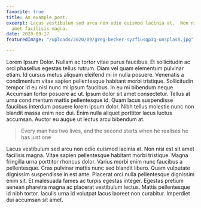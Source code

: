 ```yaml
---
favorite: true
title: An example post.
excerpt: Lacus vestibulum sed arcu non odio euismod lacinia at.  Non nisi est sit
  amet facilisis magna.
date: 2020-09-17
featuredImage: "/uploads/2020/09/greg-becker-syzfiusqp3q-unsplash.jpg"

---
```

Lorem Ipsum Dolor. Nullam ac tortor vitae purus faucibus. Et sollicitudin ac orci phasellus egestas tellus rutrum. Diam vel quam elementum pulvinar etiam. Id cursus metus aliquam eleifend mi in nulla posuere. Venenatis a condimentum vitae sapien pellentesque habitant morbi tristique. Sollicitudin tempor id eu nisl nunc mi ipsum faucibus. In eu mi bibendum neque. Accumsan tortor posuere ac ut. Ipsum dolor sit amet consectetur. Tellus at urna condimentum mattis pellentesque id. Quam lacus suspendisse faucibus interdum posuere lorem ipsum dolor. Nibh tellus molestie nunc non blandit massa enim nec dui. Enim nulla aliquet porttitor lacus luctus accumsan. Auctor eu augue ut lectus arcu bibendum at.

> Every man has two lives, and the second starts when he realises he has just one

Lacus vestibulum sed arcu non odio euismod lacinia at.  Non nisi est sit amet facilisis magna. Vitae sapien pellentesque habitant morbi tristique. Magna fringilla urna porttitor rhoncus dolor. Varius morbi enim nunc faucibus a pellentesque. Cras pulvinar mattis nunc sed blandit libero. Quam vulputate dignissim suspendisse in est ante. Placerat orci nulla pellentesque dignissim enim sit. Et malesuada fames ac turpis egestas integer. Egestas pretium aenean pharetra magna ac placerat vestibulum lectus. Mattis pellentesque id nibh tortor. Iaculis urna id volutpat lacus laoreet non curabitur. Imperdiet dui accumsan sit amet.